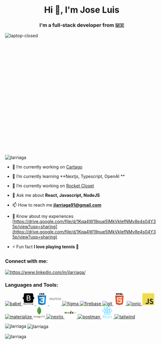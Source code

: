 <h1 align="center">Hi 👋, I'm Jose Luis</h1>
<h3 align="center">I'm a full-stack developer from 🇲🇽 </h3>
<img class="contain" align="left" alt="laptop-closed" width="1000" height="400" src="https://images.unsplash.com/photo-1622547748225-3fc4abd2cca0?ixlib=rb-4.0.3&ixid=MnwxMjA3fDB8MHxwaG90by1wYWdlfHx8fGVufDB8fHx8&auto=format&fit=crop&w=1932&q=80"

<p align="left"> <img src="https://komarev.com/ghpvc/?username=jlarriaga&label=Profile%20views&color=0e75b6&style=flat" alt="jlarriaga" /> </p>

- 🔭 I’m currently working on [Cartago](https://github.com/jlarriaga/cartago-cartagena-front)

- 🌱 I’m currently learning **Nextjs, Typescript, OpenAI **

- 👯 I’m currently working on [Rocket Closet](https://www.rocketcloset.com/)

- 💬 Ask me about **React, Javascript, NodeJS**

- 📫 How to reach me **jlarriaga91@gmail.com**

- 📄 Know about my experiences [https://drive.google.com/file/d/1Kqa4W19pue5lMkVkIefNMv8e4s04Y35p/view?usp=sharing](https://drive.google.com/file/d/1Kqa4W19pue5lMkVkIefNMv8e4s04Y35p/view?usp=sharing)

- ⚡ Fun fact **I love playing tennis 🎾**

<h3 align="left">Connect with me:</h3>
<p align="left">
<a href="https://linkedin.com/in/https://www.linkedin.com/in/jlarriaga/" target="blank"><img align="center" src="https://raw.githubusercontent.com/rahuldkjain/github-profile-readme-generator/master/src/images/icons/Social/linked-in-alt.svg" alt="https://www.linkedin.com/in/jlarriaga/" height="30" width="40" /></a>
</p>

<h3 align="left">Languages and Tools:</h3>
<p align="left"> <a href="https://babeljs.io/" target="_blank" rel="noreferrer"> <img src="https://www.vectorlogo.zone/logos/babeljs/babeljs-icon.svg" alt="babel" width="40" height="40"/> </a> <a href="https://getbootstrap.com" target="_blank" rel="noreferrer"> <img src="https://raw.githubusercontent.com/devicons/devicon/master/icons/bootstrap/bootstrap-plain-wordmark.svg" alt="bootstrap" width="40" height="40"/> </a> <a href="https://www.w3schools.com/css/" target="_blank" rel="noreferrer"> <img src="https://raw.githubusercontent.com/devicons/devicon/master/icons/css3/css3-original-wordmark.svg" alt="css3" width="40" height="40"/> </a> <a href="https://expressjs.com" target="_blank" rel="noreferrer"> <img src="https://raw.githubusercontent.com/devicons/devicon/master/icons/express/express-original-wordmark.svg" alt="express" width="40" height="40"/> </a> <a href="https://www.figma.com/" target="_blank" rel="noreferrer"> <img src="https://www.vectorlogo.zone/logos/figma/figma-icon.svg" alt="figma" width="40" height="40"/> </a> <a href="https://firebase.google.com/" target="_blank" rel="noreferrer"> <img src="https://www.vectorlogo.zone/logos/firebase/firebase-icon.svg" alt="firebase" width="40" height="40"/> </a> <a href="https://git-scm.com/" target="_blank" rel="noreferrer"> <img src="https://www.vectorlogo.zone/logos/git-scm/git-scm-icon.svg" alt="git" width="40" height="40"/> </a> <a href="https://www.w3.org/html/" target="_blank" rel="noreferrer"> <img src="https://raw.githubusercontent.com/devicons/devicon/master/icons/html5/html5-original-wordmark.svg" alt="html5" width="40" height="40"/> </a> <a href="https://ionicframework.com" target="_blank" rel="noreferrer"> <img src="https://upload.wikimedia.org/wikipedia/commons/d/d1/Ionic_Logo.svg" alt="ionic" width="40" height="40"/> </a> <a href="https://developer.mozilla.org/en-US/docs/Web/JavaScript" target="_blank" rel="noreferrer"> <img src="https://raw.githubusercontent.com/devicons/devicon/master/icons/javascript/javascript-original.svg" alt="javascript" width="40" height="40"/> </a> <a href="https://materializecss.com/" target="_blank" rel="noreferrer"> <img src="https://raw.githubusercontent.com/prplx/svg-logos/5585531d45d294869c4eaab4d7cf2e9c167710a9/svg/materialize.svg" alt="materialize" width="40" height="40"/> </a> <a href="https://www.mongodb.com/" target="_blank" rel="noreferrer"> <img src="https://raw.githubusercontent.com/devicons/devicon/master/icons/mongodb/mongodb-original-wordmark.svg" alt="mongodb" width="40" height="40"/> </a> <a href="https://nextjs.org/" target="_blank" rel="noreferrer"> <img src="https://cdn.worldvectorlogo.com/logos/nextjs-2.svg" alt="nextjs" width="40" height="40"/> </a> <a href="https://nodejs.org" target="_blank" rel="noreferrer"> <img src="https://raw.githubusercontent.com/devicons/devicon/master/icons/nodejs/nodejs-original-wordmark.svg" alt="nodejs" width="40" height="40"/> </a> <a href="https://postman.com" target="_blank" rel="noreferrer"> <img src="https://www.vectorlogo.zone/logos/getpostman/getpostman-icon.svg" alt="postman" width="40" height="40"/> </a> <a href="https://reactjs.org/" target="_blank" rel="noreferrer"> <img src="https://raw.githubusercontent.com/devicons/devicon/master/icons/react/react-original-wordmark.svg" alt="react" width="40" height="40"/> </a> <a href="https://tailwindcss.com/" target="_blank" rel="noreferrer"> <img src="https://www.vectorlogo.zone/logos/tailwindcss/tailwindcss-icon.svg" alt="tailwind" width="40" height="40"/> </a> </p>

<p><img align="left" src="https://github-readme-stats.vercel.app/api/top-langs?username=jlarriaga&show_icons=true&locale=en&layout=compact" alt="jlarriaga" /></p>

<p>&nbsp;<img align="center" src="https://github-readme-stats.vercel.app/api?username=jlarriaga&show_icons=true&locale=en" alt="jlarriaga" /></p>

<p><img align="center" src="https://github-readme-streak-stats.herokuapp.com/?user=jlarriaga&" alt="jlarriaga" /></p>
